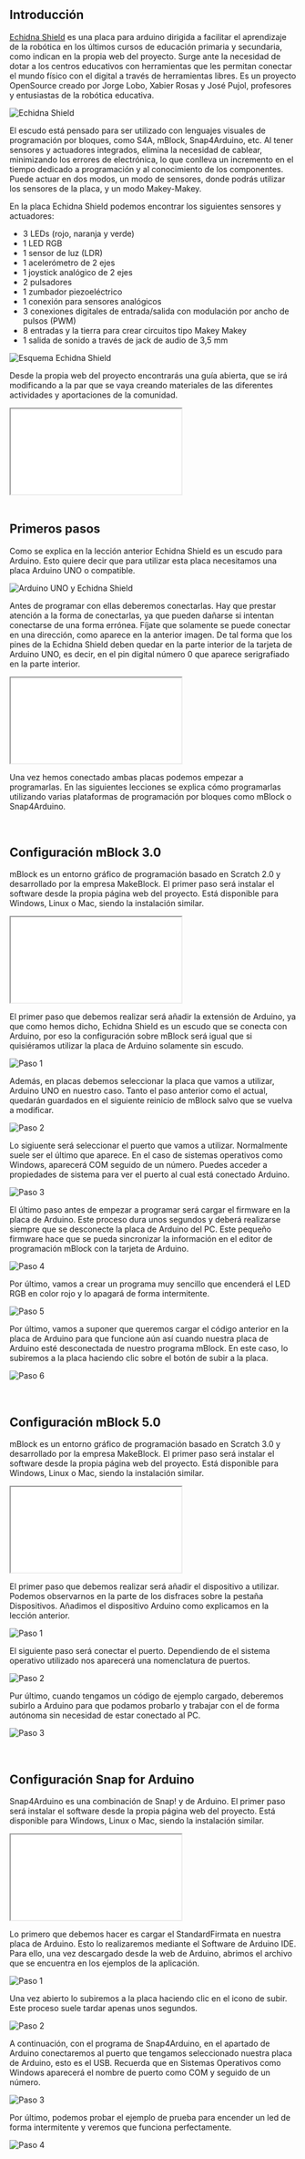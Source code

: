 ## Introducción

[Echidna Shield](http://echidna.es/) es una placa para arduino dirigida a facilitar el aprendizaje de la robótica en los últimos cursos de educación primaria y secundaria, como indican en la propia web del proyecto. Surge ante la necesidad de dotar a los centros educativos con herramientas que les permitan conectar el mundo físico con el digital a través de herramientas libres. Es un proyecto OpenSource creado por Jorge Lobo, Xabier Rosas y José Pujol, profesores y entusiastas de la robótica educativa.

![](img/echidna-shield.jpg "Echidna Shield")

El escudo está pensado para ser utilizado con lenguajes visuales de programación por bloques, como S4A, mBlock, Snap4Arduino, etc. Al tener sensores y actuadores integrados, elimina  la necesidad de cablear, minimizando los errores de electrónica, lo que conlleva un incremento en el tiempo dedicado a programación y al conocimiento de los componentes. Puede actuar en dos modos, un modo de sensores, donde podrás utilizar los sensores de la placa, y un modo Makey-Makey.

En la placa Echidna Shield podemos encontrar los siguientes sensores y actuadores:

- 3 LEDs (rojo, naranja y verde) 
- 1 LED RGB
- 1 sensor de luz (LDR)
- 1 acelerómetro de 2 ejes
- 1 joystick analógico de 2 ejes
- 2 pulsadores
- 1 zumbador piezoeléctrico
- 1 conexión para sensores analógicos
- 3 conexiones digitales de entrada/salida con modulación por ancho de pulsos (PWM)
- 8 entradas y la tierra para crear circuitos tipo Makey Makey
- 1 salida de sonido a través de jack de audio de 3,5 mm

![](img/esquema-echidna-shield.jpg "Esquema Echidna Shield")

Desde la propia web del proyecto encontrarás una guía abierta, que se irá modificando a la par que se vaya creando materiales de las diferentes actividades y aportaciones de la comunidad.

<div class="iframe">
  <iframe src="//www.youtube.com/embed/IuekBu6J0Co" allowfullscreen></iframe>
</div>



<br />



## Primeros pasos

Como se explica en la lección anterior Echidna Shield es un escudo para Arduino. Esto quiere decir que para utilizar esta placa necesitamos una placa Arduino UNO o compatible.

![](img/echidna-arduino.jpg "Arduino UNO y Echidna Shield")

Antes de programar con ellas deberemos conectarlas. Hay que prestar atención a la forma de conectarlas, ya que pueden dañarse si intentan conectarse de una forma errónea. Fíjate que solamente se puede conectar en una dirección, como aparece en la anterior imagen. De tal forma que los pines de la Echidna Shield deben quedar en la parte interior de la tarjeta de Arduino UNO, es decir, en el pin digital número 0 que aparece serigrafiado en la parte interior.

<div class="iframe">
  <iframe src="//www.youtube.com/embed/d2bde03Q_1U" allowfullscreen></iframe>
</div>

Una vez hemos conectado ambas placas podemos empezar a programarlas. En las siguientes lecciones se explica cómo programarlas utilizando varias plataformas de programación por bloques como mBlock o Snap4Arduino.



<br />



## Configuración mBlock 3.0

mBlock es un entorno gráfico de programación basado en Scratch 2.0 y desarrollado por la empresa MakeBlock. El primer paso será instalar el software desde la propia página web del proyecto. Está disponible para Windows, Linux o Mac, siendo la instalación similar.

<div class="iframe">
  <iframe src="//www.youtube.com/embed/c5CGQOZTsis" allowfullscreen></iframe>
</div>

El primer paso que debemos realizar será añadir la extensión de Arduino, ya que como hemos dicho, Echidna Shield es un escudo que se conecta con Arduino, por eso la configuración sobre mBlock será igual que si quisiéramos utilizar la placa de Arduino solamente sin escudo.

![](img/mblock-paso-1.jpg "Paso 1")

Además, en placas debemos seleccionar la placa que vamos a utilizar, Arduino UNO en nuestro caso. Tanto el paso anterior como el actual, quedarán guardados en el siguiente reinicio de mBlock salvo que se vuelva a modificar.

![](img/mblock-paso-2.jpg "Paso 2")

Lo sigiuente será seleccionar el puerto que vamos a utilizar. Normalmente suele ser el último que aparece. En el caso de sistemas operativos como Windows, aparecerá COM seguido de un número. Puedes acceder a propiedades de sistema para ver el puerto al cual está conectado Arduino.

![](img/mblock-paso-3.jpg "Paso 3")

El último paso antes de empezar a programar será cargar el firmware en la placa de Arduino. Este proceso dura unos segundos y deberá realizarse siempre que se desconecte la placa de Arduino del PC. Este pequeño firmware hace que se pueda sincronizar la información en el editor de programación mBlock con la tarjeta de Arduino.

![](img/mblock-paso-4.jpg "Paso 4")

Por último, vamos a crear un programa muy sencillo que encenderá el LED RGB en color rojo y lo apagará de forma intermitente.

![](img/mblock-paso-5.jpg "Paso 5")

Por último, vamos a suponer que queremos cargar el código anterior en la placa de Arduino para que funcione aún así cuando nuestra placa de Arduino esté desconectada de nuestro programa mBlock. En este caso, lo subiremos a la placa haciendo clic sobre el botón de subir a la placa.

![](img/mblock-paso-6.jpg "Paso 6")



<br />



## Configuración mBlock 5.0

mBlock es un entorno gráfico de programación basado en Scratch 3.0 y desarrollado por la empresa MakeBlock. El primer paso será instalar el software desde la propia página web del proyecto. Está disponible para Windows, Linux o Mac, siendo la instalación similar.

<div class="iframe">
  <iframe src="//www.youtube.com/embed/2lqjPiC4MMk" allowfullscreen></iframe>
</div>

El primer paso que debemos realizar será añadir el dispositivo a utilizar. Podemos observarnos en la parte de los disfraces sobre la pestaña Dispositivos. Añadimos el dispositivo Arduino como explicamos en la lección anterior.

![](img/mblock-5-paso-1.jpg "Paso 1")

El siguiente paso será conectar el puerto. Dependiendo de el sistema operativo utilizado nos aparecerá una nomenclatura de puertos.

![](img/mblock-5-paso-2.jpg "Paso 2")

Pur último, cuando tengamos un código de ejemplo cargado, deberemos subirlo a Arduino para que podamos probarlo y trabajar con el de forma autónoma sin necesidad de estar conectado al PC.

![](img/mblock-5-paso-3.jpg "Paso 3")



<br />



## Configuración Snap for Arduino

Snap4Arduino es una combinación de Snap! y de Arduino. El primer paso será instalar el software desde la propia página web del proyecto. Está disponible para Windows, Linux o Mac, siendo la instalación similar.

<div class="iframe">
  <iframe src="//www.youtube.com/embed/uAK5tvSOaRY" allowfullscreen></iframe>
</div>

Lo primero que debemos hacer es cargar el StandardFirmata en nuestra placa de Arduino. Esto lo realizaremos mediante el Software de Arduino IDE. Para ello, una vez descargado desde la web de Arduino, abrimos el archivo que se encuentra en los ejemplos de la aplicación.

![](img/snap-paso-1.jpg "Paso 1")

Una vez abierto lo subiremos a la placa haciendo clic en el icono de subir. Este proceso suele tardar apenas unos segundos.

![](img/snap-paso-2.jpg "Paso 2")

A continuación, con el programa de Snap4Arduino, en el apartado de Arduino conectaremos al puerto que tengamos seleccionado nuestra placa de Arduino, esto es el USB. Recuerda que en Sistemas Operativos como Windows aparecerá el nombre de puerto como COM y seguido de un número.

![](img/snap-paso-3.jpg "Paso 3")

Por último, podemos probar el ejemplo de prueba para encender un led de forma intermitente y veremos que funciona perfectamente.

![](img/snap-paso-4.jpg "Paso 4")
